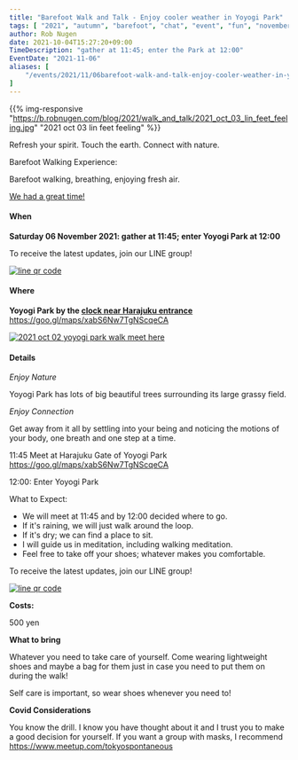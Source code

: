 ```yaml
---
title: "Barefoot Walk and Talk - Enjoy cooler weather in Yoyogi Park"
tags: [ "2021", "autumn", "barefoot", "chat", "event", "fun", "november", "talk", "walk" ]
author: Rob Nugen
date: 2021-10-04T15:27:20+09:00
TimeDescription: "gather at 11:45; enter the Park at 12:00"
EventDate: "2021-11-06"
aliases: [
    "/events/2021/11/06barefoot-walk-and-talk-enjoy-cooler-weather-in-yoyogi-park",
]
---
```


{{% img-responsive "https://b.robnugen.com/blog/2021/walk_and_talk/2021_oct_03_lin_feet_feeling.jpg" "2021 oct 03 lin feet feeling" %}}

Refresh your spirit. Touch the earth. Connect with nature.

Barefoot Walking Experience:

Barefoot walking, breathing, enjoying fresh air.

[We had a great time!](/blog/2021/11/10barefoot-walk-and-talk-enjoy-cooler-weather-in-yoyogi-park)

#### When

**Saturday 06 November 2021: gather at 11:45; enter Yoyogi Park at 12:00**

To receive the latest updates, join our LINE group!

[![line qr code](//b.robnugen.com/blog/2021/thumbs/2021_sep_25_rob_line_qr_code_text_walk_and_talk.jpg)](//b.robnugen.com/blog/2021/2021_sep_25_rob_line_qr_code_text_walk_and_talk.jpg)

#### Where

**Yoyogi Park by the [clock near Harajuku entrance](https://goo.gl/maps/xabS6Nw7TgNScqeCA)**  https://goo.gl/maps/xabS6Nw7TgNScqeCA

[![2021 oct 02 yoyogi park walk meet here](//b.robnugen.com/blog/2021/walk_and_talk/thumbs/2021_oct_02_yoyogi_park_walk_meet_here.jpg)](//b.robnugen.com/blog/2021/walk_and_talk/2021_oct_02_yoyogi_park_walk_meet_here.jpg)

#### Details

*Enjoy Nature*

Yoyogi Park has lots of big beautiful trees surrounding its large grassy field.

*Enjoy Connection*

Get away from it all by settling into your being and noticing the
motions of your body, one breath and one step at a time.

11:45 Meet at Harajuku Gate of Yoyogi Park  https://goo.gl/maps/xabS6Nw7TgNScqeCA

12:00: Enter Yoyogi Park

What to Expect:

* We will meet at 11:45 and by 12:00 decided where to go.
* If it's raining, we will just walk around the loop.
* If it's dry; we can find a place to sit.
* I will guide us in meditation, including walking meditation.
* Feel free to take off your shoes; whatever makes you comfortable.

To receive the latest updates, join our LINE group!

[![line qr code](//b.robnugen.com/blog/2021/thumbs/2021_sep_25_rob_line_qr_code_text_walk_and_talk.jpg)](//b.robnugen.com/blog/2021/2021_sep_25_rob_line_qr_code_text_walk_and_talk.jpg)

**Costs:**

500 yen

**What to bring**

Whatever you need to take care of yourself.  Come wearing lightweight
shoes and maybe a bag for them just in case you need to put them on
during the walk!

Self care is important, so wear shoes whenever you need to!

**Covid Considerations**

You know the drill.  I know you have thought about it and I trust you
to make a good decision for yourself.  If you want a group with masks,
I recommend https://www.meetup.com/tokyospontaneous
